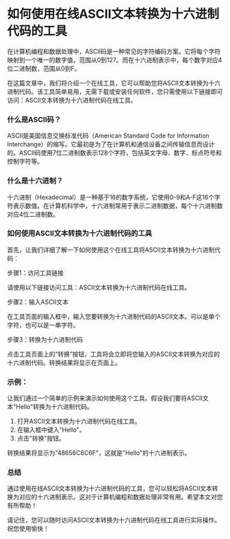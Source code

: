 如何使用在线ASCII文本转换为十六进制代码的工具
=========================

在计算机编程和数据处理中，ASCII码是一种常见的字符编码方案。它将每个字符映射到一个唯一的数字值，范围从0到127。而在十六进制表示中，每个数字对应4位二进制数，范围从0到F。

在这篇文章中，我们将介绍一个在线工具，它可以帮助您将ASCII文本转换为十六进制代码。该工具简单易用，无需下载或安装任何软件，您只需使用以下链接即可访问：ASCII文本转换为十六进制代码在线工具。

### 什么是ASCII码？

ASCII是美国信息交换标准代码（American Standard Code for Information Interchange）的缩写。它最初是为了在计算机和通信设备之间传输信息而设计的。ASCII码使用7位二进制数表示128个字符，包括英文字母、数字、标点符号和控制字符等。

### 什么是十六进制？

十六进制（Hexadecimal）是一种基于16的数字系统，它使用0-9和A-F这16个字符表示数值。在计算机科学中，十六进制常用于表示二进制数据，每个十六进制数对应4位二进制数。

### 如何使用ASCII文本转换为十六进制代码的工具

首先，让我们详细了解一下如何使用这个在线工具将ASCII文本转换为十六进制代码：

步骤1：访问工具链接

请使用以下链接访问工具：ASCII文本转换为十六进制代码在线工具。

步骤2：输入ASCII文本

在工具页面的输入框中，输入您要转换为十六进制代码的ASCII文本。可以是单个字符，也可以是一串字符。

步骤3：转换为十六进制代码

点击工具页面上的“转换”按钮，工具将会立即将您输入的ASCII文本转换为对应的十六进制代码。转换结果将显示在页面上。

### 示例：

让我们通过一个简单的示例来演示如何使用这个工具。假设我们要将ASCII文本"Hello"转换为十六进制代码。

1. 打开ASCII文本转换为十六进制代码在线工具。
2. 在输入框中键入"Hello"。
3. 点击"转换"按钮。

转换结果将显示为"48656C6C6F"，这就是"Hello"的十六进制表示。

### 总结

通过使用在线ASCII文本转换为十六进制代码的工具，您可以轻松将ASCII文本转换为对应的十六进制表示。这对于计算机编程和数据处理非常有用。希望本文对您有所帮助！

请记住，您可以随时访问ASCII文本转换为十六进制代码在线工具进行实际操作。祝您使用愉快！